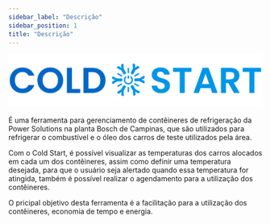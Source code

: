 ```yaml
---
sidebar_label: "Descrição"
sidebar_position: 1
title: "Descrição"
---
```


![Logo Cold Start](../../../static/img/LOGO_COLD_START.svg)

É uma ferramenta para gerenciamento de contêineres de refrigeração da Power Solutions na planta Bosch de Campinas, que são utilizados para refrigerar o combustível e o óleo dos carros de teste utilizados pela área.

Com o Cold Start, é possível visualizar as temperaturas dos carros alocados em cada um dos contêineres, assim como definir uma temperatura desejada, para que o usuário seja alertado quando essa temperatura for atingida, também é possível realizar o agendamento para a utilização dos contêineres.

O pricipal objetivo desta ferramenta é a facilitação para a utilização dos contêineres, economia de tempo e energia.
